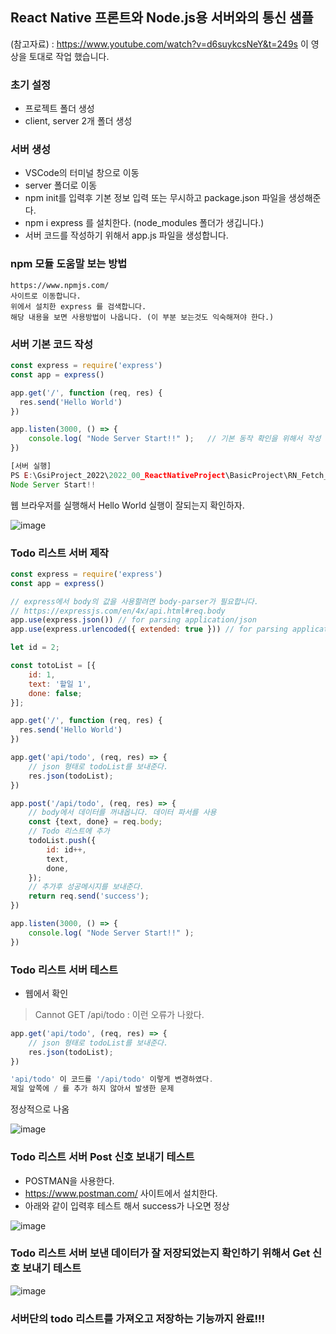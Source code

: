 ## React Native 프론트와 Node.js용 서버와의 통신 샘플

(참고자료) : https://www.youtube.com/watch?v=d6suykcsNeY&t=249s
이 영상을 토대로 작업 했습니다.

### 초기 설정

- 프로젝트 폴더 생성
- client, server 2개 폴더 생성

### 서버 생성

- VSCode의 터미널 창으로 이동
- server 폴더로 이동
- npm init를 입력후 기본 정보 입력 또는 무시하고 package.json 파일을 생성해준다.
- npm i express 를 설치한다. (node_modules 폴더가 생깁니다.)
- 서버 코드를 작성하기 위해서 app.js 파일을 생성합니다.

### npm 모듈 도움말 보는 방법
```
https://www.npmjs.com/
사이트로 이동합니다.
위에서 설치한 express 를 검색합니다.
해당 내용을 보면 사용방법이 나옵니다. (이 부분 보는것도 익숙해져야 한다.)
```

### 서버 기본 코드 작성
```javascript
const express = require('express')
const app = express()

app.get('/', function (req, res) {
  res.send('Hello World')
})

app.listen(3000, () => {
    console.log( "Node Server Start!!" );   // 기본 동작 확인을 위해서 작성
})

[서버 실행]
PS E:\GsiProject_2022\2022_00_ReactNativeProject\BasicProject\RN_Fetch_Axios_NodeJS_Server\server> node app.js
Node Server Start!!

```
웹 브라우저를 실행해서 Hello World 실행이 잘되는지 확인하자.

![image](https://user-images.githubusercontent.com/119641015/207501853-b5e1dc1a-4f03-4168-9a58-09ad4609256d.png)

### Todo 리스트 서버 제작
```javascript
const express = require('express')
const app = express()

// express에서 body의 값을 사용할려면 body-parser가 필요합니다.
// https://expressjs.com/en/4x/api.html#req.body 
app.use(express.json()) // for parsing application/json
app.use(express.urlencoded({ extended: true })) // for parsing application/x-www-form-urlencoded

let id = 2;

const totoList = [{
    id: 1, 
    text: '할일 1',
    done: false;
}];

app.get('/', function (req, res) {
  res.send('Hello World')
})

app.get('api/todo', (req, res) => {
    // json 형태로 todoList를 보내준다.
    res.json(todoList);
})

app.post('/api/todo', (req, res) => {    
    // body에서 데이터를 꺼내옵니다. 데이터 파서를 사용
    const {text, done} = req.body;
    // Todo 리스트에 추가
    todoList.push({
        id: id++,
        text,
        done,
    });
    // 추가후 성공메시지를 보내준다.
    return req.send('success');
})

app.listen(3000, () => {
    console.log( "Node Server Start!!" );
})
```

### Todo 리스트 서버 테스트

- 웹에서 확인
> Cannot GET /api/todo : 이런 오류가 나왔다.
```javascript
app.get('api/todo', (req, res) => {
    // json 형태로 todoList를 보내준다.
    res.json(todoList);
})

'api/todo' 이 코드를 '/api/todo' 이렇게 변경하였다.
제일 앞쪽에 / 를 추가 하지 않아서 발생한 문제
```
정상적으로 나옴

![image](https://user-images.githubusercontent.com/119641015/207505425-f8ce8a20-7eff-40bf-86cb-0b206a991e1a.png)

### Todo 리스트 서버 Post 신호 보내기 테스트

- POSTMAN을 사용한다.
- https://www.postman.com/ 사이트에서 설치한다.
- 아래와 같이 입력후 테스트 해서 success가 나오면 정상

![image](https://user-images.githubusercontent.com/119641015/207506584-f9741800-78b5-4e94-b714-1eb27764d2a7.png)

### Todo 리스트 서버 보낸 데이터가 잘 저장되었는지 확인하기 위해서 Get 신호 보내기 테스트

![image](https://user-images.githubusercontent.com/119641015/207506744-f4805d44-a722-4f56-8b25-716cafc32a67.png)

### 서버단의 todo 리스트를 가져오고 저장하는 기능까지 완료!!!

